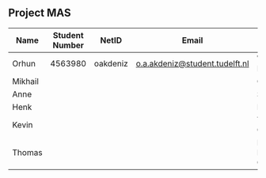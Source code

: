 ## Project MAS

| Name    | Student Number | NetID    | Email                          | Role                 | Picture           |
|---------|----------------|----------|--------------------------------|----------------------|-------------------|
| Orhun   | 4563980        | oakdeniz | o.a.akdeniz@student.tudelft.nl | Wiki Maintainer      |                   |
| Mikhail |                |          |                                | Chair                |                   |
| Anne    |                |          |                                | Secretary            |                   |
| Henk    |                |          |                                | Planner              |                   |
| Kevin   |                |          |                                | Task Coordinator     |                   |
| Thomas  |                |          |                                | Review Meeting Chair |                   |
